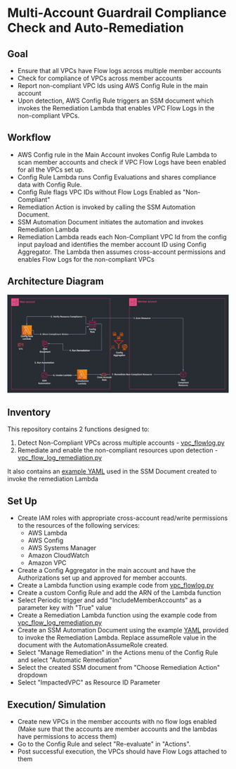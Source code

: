 # Multi-Account Guardrail Compliance Check and Auto-Remediation
## Goal
* Ensure that all VPCs have Flow logs across multiple member accounts
* Check for compliance of VPCs across member accounts 
* Report non-compliant VPC Ids using AWS Config Rule in the main account
* Upon detection, AWS Config Rule triggers an SSM document which invokes the Remediation Lambda that enables VPC Flow Logs in the non-compliant VPCs.

## Workflow
* AWS Config rule in the Main Account invokes Config Rule Lambda to scan member accounts and check if VPC Flow Logs have been enabled for all the VPCs set up.
* Config Rule Lambda runs Config Evaluations and shares compliance data with Config Rule.
* Config Rule flags VPC IDs without Flow Logs Enabled as "Non-Compliant" 
* Remediation Action is invoked by calling the SSM Automation Document.
* SSM Automation Document initiates the automation and invokes Remediation Lambda
* Remediation Lambda reads each Non-Compliant VPC Id from the config input payload and identifies the member account ID using Config Aggregator. The Lambda then assumes cross-account permissions and enables Flow Logs for the non-compliant VPCs

## Architecture Diagram
![Cross-Account Implementation](images/Multi-Account-Guardrail-Auto-Remediation.png)
## Inventory
This repository contains 2 functions designed to:
1. Detect Non-Compliant VPCs across multiple accounts - [vpc_flowlog.py](https://github.com/PaushaliKunduTR/governance-guardrails/blob/main/src/lambda/vpc_flow_log.py)
2. Remediate and enable the non-compliant resources upon detection - [vpc_flow_log_remediation.py](https://github.com/PaushaliKunduTR/governance-guardrails/blob/main/src/lambda/vpc_flow_log_remediation.py)

It also contains an [example YAML](https://github.com/PaushaliKunduTR/governance-guardrails/blob/main/src/remediate-flowlog-custom-org.yaml) used in the SSM Document created to invoke the remediation Lambda

## Set Up
*  Create IAM roles with appropriate cross-account read/write permissions to the resources of the following services:
    * AWS Lambda
    * AWS Config
    * AWS Systems Manager
    * Amazon CloudWatch
    * Amazon VPC
* Create a Config Aggregator in the main account and have the Authorizations set up and approved for member accounts.
* Create a Lambda function using example code from [vpc_flowlog.py](https://github.com/PaushaliKunduTR/governance-guardrails/blob/main/src/lambda/vpc_flow_log.py)
* Create a custom Config Rule and add the ARN of the Lambda function
* Select Periodic trigger and add "IncludeMemberAccounts" as a parameter key with "True" value
* Create a Remediation Lambda function using the example code from [vpc_flow_log_remediation.py](https://github.com/PaushaliKunduTR/governance-guardrails/blob/main/src/lambda/vpc_flow_log_remediation.py)
* Create an SSM Automation Document using the example [YAML](https://github.com/PaushaliKunduTR/governance-guardrails/blob/main/src/remediate-flowlog-custom-org.yaml) provided to invoke the Remediation Lambda. Replace assumeRole value in the document with the AutomationAssumeRole created.
* Select "Manage Remediation" in the Actions menu of the Config Rule and select "Automatic Remediation"
* Select the created SSM document from "Choose Remediation Action" dropdown
* Select "ImpactedVPC" as Resource ID Parameter

## Execution/ Simulation
* Create new VPCs in the member accounts with no flow logs enabled (Make sure that the accounts are member accounts and the lambdas have permissions to access them)
* Go to the Config Rule and select "Re-evaluate" in "Actions".
* Post successful execution, the VPCs should have Flow Logs attached to them

